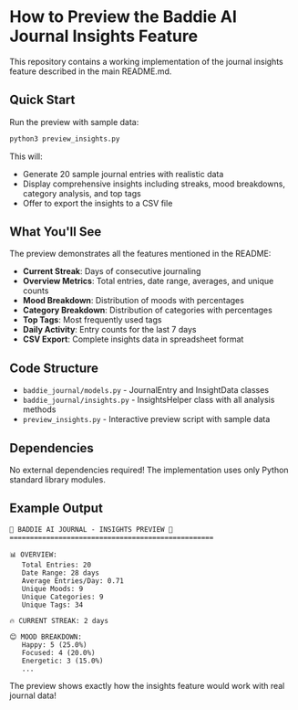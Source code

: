 # How to Preview the Baddie AI Journal Insights Feature

This repository contains a working implementation of the journal insights feature described in the main README.md.

## Quick Start

Run the preview with sample data:

```bash
python3 preview_insights.py
```

This will:
- Generate 20 sample journal entries with realistic data
- Display comprehensive insights including streaks, mood breakdowns, category analysis, and top tags
- Offer to export the insights to a CSV file

## What You'll See

The preview demonstrates all the features mentioned in the README:

- **Current Streak**: Days of consecutive journaling
- **Overview Metrics**: Total entries, date range, averages, and unique counts
- **Mood Breakdown**: Distribution of moods with percentages
- **Category Breakdown**: Distribution of categories with percentages  
- **Top Tags**: Most frequently used tags
- **Daily Activity**: Entry counts for the last 7 days
- **CSV Export**: Complete insights data in spreadsheet format

## Code Structure

- `baddie_journal/models.py` - JournalEntry and InsightData classes
- `baddie_journal/insights.py` - InsightsHelper class with all analysis methods
- `preview_insights.py` - Interactive preview script with sample data

## Dependencies

No external dependencies required! The implementation uses only Python standard library modules.

## Example Output

```
🌟 BADDIE AI JOURNAL - INSIGHTS PREVIEW 🌟
==================================================

📊 OVERVIEW:
   Total Entries: 20
   Date Range: 28 days
   Average Entries/Day: 0.71
   Unique Moods: 9
   Unique Categories: 9
   Unique Tags: 34

🔥 CURRENT STREAK: 2 days

😊 MOOD BREAKDOWN:
   Happy: 5 (25.0%)
   Focused: 4 (20.0%)
   Energetic: 3 (15.0%)
   ...
```

The preview shows exactly how the insights feature would work with real journal data!
